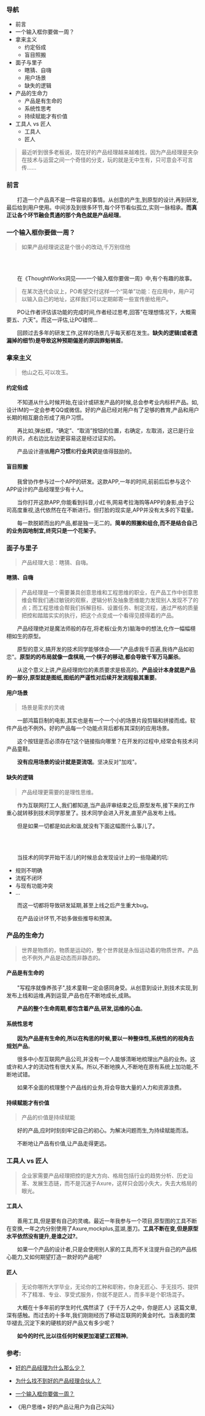 ### 导航

- 前言
- 一个输入框你要做一周？
- 拿来主义
  - 约定俗成
  - 盲目照搬
- 面子与里子
  - 瞎猜、自嗨
  - 用户场景
  - 缺失的逻辑
- 产品的生命力
   - 产品是有生命的
   - 系统性思考
   - 持续赋能才有价值
- 工具人 vs 匠人
   - 工具人
   - 匠人

> 最近听到很多老板说，现在好的产品经理越来越难找，因为产品经理是夹杂在技术与运营之间一个奇怪的分支，玩的就是无中生有，只可意会不可言传……

### 前言

&emsp;&emsp;打造一个产品真不是一件容易的事情。从创意的产生,到原型的设计,再到研发,最后给到用户使用。中间涉及到很多环节,每个环节看似孤立,实则一脉相承。**而真正让各个环节融会贯通的那个角色就是产品经理**。

### 一个输入框你要做一周？

> 如果产品经理说这是个很小的改动,千万别信他

<br/>
<section>
    <a href="https://img.zhikestreet.com/202012261413.png?imageView2/0/q/75|watermark/2/text/NTJJbnRlcnZpZXc=/font/5a6L5L2T/fontsize/240/fill/IzBFMDkwNQ==/dissolve/100/gravity/SouthEast/dx/10/dy/10" data-lightbox="example-set"><img style="display: block; margin-left: auto; margin-right: auto;" src="https://img.zhikestreet.com/202012261413.png?imageView2/0/q/75|watermark/2/text/NTJJbnRlcnZpZXc=/font/5a6L5L2T/fontsize/240/fill/IzBFMDkwNQ==/dissolve/100/gravity/SouthEast/dx/10/dy/10" alt=""></a>
</section> 
<br/>

&emsp;&emsp;在《ThoughtWorks洞见——一个输入框你要做一周》中,有个有趣的故事。

> 在某次迭代会议上，PO希望交付这样一个“简单”功能：在应用中，用户可以输入自己的地址，这样我们可以定期邮寄一些宣传册给用户。

&emsp;&emsp;PO让作者评估该功能的完成时间,作者经过思考,回答"在理想情况下，大概需要五、六天"。而这一评估,让PO错愕...

&emsp;&emsp;回顾过去多年的研发工作,这样的场景几乎每天都在发生。**缺失的逻辑(或者遗漏掉的细节)是导致这种预期偏差的原因罪魁祸首**。

### 拿来主义

> 他山之石,可以攻玉。

#### 约定俗成

&emsp;&emsp;不知道从什么时候开始,在设计或研发产品的时候,总会参考业内标杆产品。如,设计IM的一定会参考QQ或微信。好的产品已经对用户有了足够的教育,产品和用户长期的相互磨合形成了用户习惯。

&emsp;&emsp;再比如,弹出框，“确定”、“取消”按钮的位置，右确定，左取消，这已是行业的共识，点右边比左边更容易这是经过证实的。

&emsp;&emsp;产品设计遵循**用户习惯**和**行业共识**是值得鼓励的。

#### 盲目照搬

&emsp;&emsp;我曾协作参与过一个APP的研发。这款APP,一年的时间,前前后后参与这个APP设计的产品经理至少有十人。

&emsp;&emsp;当你打开这款APP,你能看到抖音,小红书,网易考拉海购等APP的身影,由于公司高度重视,迭代依然在在不断进行。但打脸的现实是,APP并没有太多的下载量。

&emsp;&emsp;每一款脱颖而出的产品,都是独一无二的。**简单的照搬和组合,而不是结合自己的业务因地制宜,终究只是一个花架子**。

### 面子与里子

> 产品经理大忌：瞎猜、自嗨。

#### 瞎猜、自嗨

> 产品经理是一个需要兼具创意思维和工程思维的职业，在产品工作中创意思维会帮我们通过敏锐的观察，逻辑分析及抽象思维能力发现别人发现不了的点；而工程思维会帮我们拆解目标、设置任务、制定流程，通过严格的质量把控和踏踏实实的执行，把这个点变成一个看得见摸得着的产品。

&emsp;&emsp;产品经理绝对是魔法师般的存在,将老板(业务方)脑海中的想法,化作一幅幅栩栩如生的原型。

&emsp;&emsp;原型的意义,搞开发的技术同学能够体会——"产品虐我千百遍,我待产品如初恋"。**原型的的布局就像一盘棋局,一个棋子的移动,都会导致千军万马厮杀**。

&emsp;&emsp;从这个意义上讲,产品经理岗位的素质要求是极高的。**产品设计本身就是产品的一部分,原型就是图纸,图纸的严谨性对后续开发流程极其重要**。


#### 用户场景

> 场景是需求的灵魂

&emsp;&emsp;一部鸿篇巨制的电影,其实也是有一个一个小的场景片段剪辑和拼接而成。软件产品也不例外。好的产品每一个功能点背后都有其深刻的应用场景。

&emsp;&emsp;这个按钮是否必须存在?这个链接指向哪里？在开发的过程中,经常会有技术问产品童鞋。

&emsp;&emsp;**没有应用场景的设计就是耍流氓**。坚决反对"加戏"。

#### 缺失的逻辑

> 产品经理更需要的是理性思维。

&emsp;&emsp;作为互联网打工人,我们都知道,当产品评审结束之后,原型发布,接下来的工作重心就转移到技术同学那里了。技术同学会进入开发,直至产品发布上线。

&emsp;&emsp;但是如果一切都是如此和谐,就没有下面这幅图什么事儿了。

<br/>
<section>
    <a href="https://img.zhikestreet.com/202012261130.png?imageView2/0/q/75|watermark/2/text/NTJJbnRlcnZpZXc=/font/5a6L5L2T/fontsize/240/fill/IzBFMDkwNQ==/dissolve/100/gravity/SouthEast/dx/10/dy/10" data-lightbox="example-set"><img style="display: block; margin-left: auto; margin-right: auto;" src="https://img.zhikestreet.com/202012261130.png?imageView2/0/q/75|watermark/2/text/NTJJbnRlcnZpZXc=/font/5a6L5L2T/fontsize/240/fill/IzBFMDkwNQ==/dissolve/100/gravity/SouthEast/dx/10/dy/10" alt=""></a>
</section> 
<br/>

&emsp;&emsp;当技术的同学开始干活儿的时候总会发现设计上的一些隐藏的坑:

- 规则不明确
- 流程不闭环
- 与现有功能冲突
- ...

&emsp;&emsp;而这一切都将导致研发延期,甚至上线之后产生重大bug。

&emsp;&emsp;在产品设计环节,不妨多做些推导和预演。

### 产品的生命力

> 世界是物质的，物质是运动的，整个世界就是永恒运动着的物质世界。产品也不例外,产品是动态而非静态的。

#### 产品是有生命的

&emsp;&emsp;"写程序就像养孩子",技术童鞋一定会感同身受。从创意到设计,到技术实现,到发布上线和运维,再到运营,产品也在不断地成长,成熟。

&emsp;&emsp;**产品的整个生命周期,都包含着产品,研发,运维的心血**。

#### 系统性思考

&emsp;&emsp;**因为产品是有生命的,所以在构思的时候,要以一种整体性,系统性的的视角去规划产品**。

&emsp;&emsp;很多中小型互联网产品公司,并没有一个人能够清晰地梳理出产品的业务。这或许和人才的流动性有很大关系。所以,不断地换人,不断地在原有系统上加功能,不断地试错。

&emsp;&emsp;如果不全面的梳理整个产品线的业务,将会导致大量的人力和资源浪费。


#### 持续赋能才有价值

> 产品的价值是持续赋能

&emsp;&emsp;好的产品,应时时刻刻牢记自己的初心。为解决问题而生,为持续赋能而活。

&emsp;&emsp;不断地让产品有价值,让产品走得更远。

### 工具人 vs 匠人

> 企业家需要产品经理把控的是大方向、格局包括行业的趋势分析、历史沿革、发展生态链，而不是沉迷于Axure，这样只会因小失大，失去大格局的眼光。

#### 工具人

&emsp;&emsp;善用工具,但是要有自己的灵魂。最近一年我参与一个项目,原型图的工具不断在变换,一年之内分别使用了Axure,mockplus,蓝湖,墨刀。**工具不断在变,但是原型水平依然没有提升,是谁之过?**。

&emsp;&emsp;如果一个产品的设计者,只是会使用别人家的工具,而不关注提升自己的产品核心能力,又如何期望打造一款好的产品呢?

####  匠人

> 无论你哪所大学毕业，无论你的工种和职称，你身无匠心、手无技巧、提供不了精准、专业、享受式服务，你就不是匠人，而多半是个职场混子。

&emsp;&emsp;大概在十多年前的学生时代,偶然读了《于千万人之中，你是匠人》这篇文章,深有感触。而过去的十多年,我们刚刚经历了移动互联网的黄金时代。当表面的繁华褪去,沉淀下来的硬核的好产品又有多少呢？

&emsp;&emsp;**如今的时代,比以往任何时候更加渴望工匠精神**。


### 参考:

- [好的产品经理为什么那么少？](https://www.zhihu.com/question/21867702/answer/660323513?utm_source=wechat_session)

- [为什么找不到好的产品经理合伙人？](http://aihehuo.com/blog/1611) 

- [一个输入框你要做一周？](https://insights.thoughtworks.cn/an-input-box/)

- 《用户思维+ 好的产品让用户为自己尖叫》




